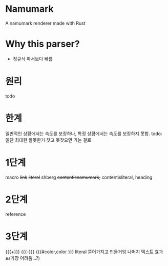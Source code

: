 # Namumark
A namumark renderer made with Rust
# Why this parser?
- 정규식 파서보다 빠름
# 원리
todo
# 한계
일반적인 상황에서는 속도를 보장하나, 특정 상황에서는 속도를 보장하지 못함.
todo: 일단 최대한 잘못한거 찾고 못찾으면 가는 걸로
# 1단계
macro
~~link~~
~~literal~~
shberg
    ~~contentisnamumark,~~
    contentisliteral,
heading
# 2단계
reference
# 3단계
{{{+}}}
{{{-}}}
{{{#color,color }}}
literal 뜯어가지고 만들거임
나머지 텍스트 효과
`표`(가장 어려움...?)